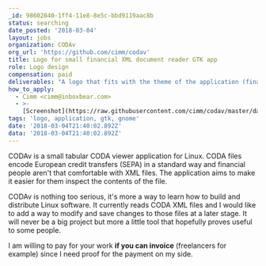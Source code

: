 ```yaml
---
_id: 98602840-1ff4-11e8-8e5c-bbd9119aac8b
status: searching
date_posted: '2018-03-04'
layout: jobs
organization: CODAv
org_url: 'https://github.com/cimm/codav'
title: Logo for small financial XML document reader GTK app
role: Logo design
compensation: paid
deliverables: "A logo that fits with the theme of the application (financial document reader) and doesn't look out of place in a GNOME [environment](https://duckduckgo.com/?q=gnome+adesktop+ctivities&iax=images&ia=images).\r\n\r\nThe logo should be high resolution so it works on HDPI, I suppose SVG would make most sense. There is no color scheme yet or \"branding\", it's a simple little desktop application, that's all.\r\n\r\nHave a look at the Github repository for more details."
how_to_apply:
  - Cimm <cimm@inboxbear.com>
  - >-
    [Screenshot](https://raw.githubusercontent.com/cimm/codav/master/data/Screenshot.png)
tags: 'logo, application, gtk, gnome'
date: '2018-03-04T21:40:02.892Z'
data: '2018-03-04T21:40:02.892Z'
---
```

CODAv is a small tabular CODA viewer application for Linux. CODA files encode European credit transfers (SEPA) in a standard way and financial people aren't that comfortable with XML files. The application aims to make it easier for them inspect the contents of the file.

CODAv is nothing too serious, it's more a way to learn how to build and distribute Linux software. It currently reads CODA XML files and I would like to add a way to modify and save changes to those files at a later stage. It will never be a big project but more a little tool that hopefully proves useful to some people.

I am willing to pay for your work **if you can invoice** (freelancers for example) since I need proof for the payment on my side.
